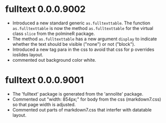 fulltext 0.0.0.9002
===================

* Introduced a new standard generic `as.fulltexttable`. The function `as.fulltexttable` is now the
  method `as.fulltexttable` for the virtual class `slice` from the polmineR package.
* The method `as.fulltexttable` has a new argument `display` to indicate whether the text should be visible ("none") or not ("block").
* Introduced a new tag para in the css to avoid that css for p overrides ioslides layout.
* commented out background color white.

fulltext 0.0.0.9001
===================

* The 'fulltext' package is generated from the 'annolite' package. 
* Commented out "width: 854px;" for body from the css (markdown7.css) so that page width is adjusted.
* Commented out parts of markdown7.css that interfer with datatable layout.
